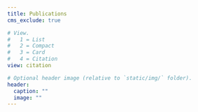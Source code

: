 ```yaml
---
title: Publications
cms_exclude: true

# View.
#   1 = List
#   2 = Compact
#   3 = Card
#   4 = Citation
view: citation

# Optional header image (relative to `static/img/` folder).
header:
  caption: ""
  image: ""
---
```

